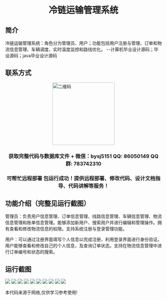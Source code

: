 <p><h1 align="center">冷链运输管理系统</h1></p>

## 简介
冷链运输管理系统：角色分为管理员、用户；功能包括用户注册与管理、订单和物流信息管理、车辆调度、实时温度监控和路线优化。    --计算机毕业设计源码；毕设源码；java毕业设计源码


## 联系方式
<img src="https://bs-1329754181.cos.ap-shanghai.myqcloud.com/wx.jpg" alt="二维码" style="display: block; margin: 0 auto;" width="200px">
<p><h3 align="center">获取完整代码与数据库文件 + 微信：bysj5151 QQ: 86050149 QQ群: 783742310</h3></p>
<p><h3 align="center">可帮忙远程部署 包运行成功！提供远程部署、修改代码、设计文档指导、代码讲解等服务！</h3></p>

## 功能介绍（完整见运行截图）
管理员：负责用户信息管理、订单信息管理、线路信息管理、车辆信息管理、物流信息管理和账单信息管理。能够添加新用户、搜索用户并进行编辑和管理操作。拥有查看和修改物流信息的权限。支持系统注册与登录管理功能。

用户：可以通过注册界面填写个人信息以完成注册，利用登录界面进行身份验证。用户能够查看和修改自己的个人信息，及查询订单状态。支持在物流信息管理中进行订单编号和状态的搜索。


## 运行截图
![](imgs/588112-20220922134802019-1612878658.png)
![](imgs/588112-20220922134807675-729063467.png)
![](imgs/588112-20220922134813179-1379863970.png)
![](imgs/588112-20220922134818003-73210548.png)
![](imgs/588112-20220922134822316-317445309.png)
![](imgs/588112-20220922103526339-1493007170.png)
![](imgs/588112-20220922103543790-1329624097.png)
![](imgs/588112-20220922103559105-1654136839.png)
![](imgs/588112-20220922103617450-1858868571.png)
![](imgs/588112-20220922103637646-959105862.png)

<p>本代码来源于网络,仅供学习参考使用!</p>
